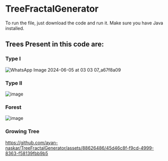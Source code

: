# TreeFractalGenerator
To run the file, just download the code and run it. Make sure you have Java installed.

## Trees Present in this code are: <br>
  ### **Type I**<br>
![WhatsApp Image 2024-06-05 at 03 03 07_a67f8a09](https://github.com/ayan-naskar/TreeFractalGenerator/assets/88626486/7d53de6c-745b-4941-8f18-357d5bcd26b7)

  ### **Type II**<br>
![image](https://github.com/ayan-naskar/TreeFractalGenerator/assets/88626486/13d05dcd-9c07-43fb-8351-e1094a420df5)

  ### **Forest**<br>
![image](https://github.com/ayan-naskar/TreeFractalGenerator/assets/88626486/9fbce5ea-b682-4b84-999a-cce197fb0bf2)

  ### **Growing Tree**<br>
https://github.com/ayan-naskar/TreeFractalGenerator/assets/88626486/45d46c8f-f9cd-4999-8363-f58139fbb9b5

